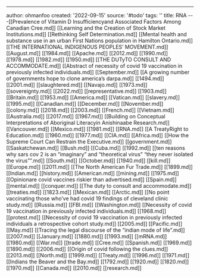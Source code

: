 ---
author: ohmanfoo
created: '2022-09-15'
source: '#todo'
tags: ''
title: RNA
---[[Prevalence of Vitamin D Insufficiencyand Associated Factors Among Canadian Cree.md]]
[[Learning and the Creation of Stock Market Institutions.md]]
[[Rethinking Self Determination.md]]
[[Mental health and substance use in an urban First Nations population in Hamilton Ontario.md]]
[[THE INTERNATIONAL INDIGENOUS PEOPLES’ MOVEMENT.md]]
[[August.md]]
[[1984.md]]
[[Apache.md]]
[[2012.md]]
[[1990.md]]
[[1978.md]]
[[1982.md]]
[[1950.md]]
[[THE DUTyTO CONSULT AND ACCOMMODATE.md]]
[[Abstract of necessity of covid 19 vaccination in previously infected individuals.md]]
[[September.md]]
[[A growing number of governments hope to clone america’s darpa.md]]
[[1494.md]]
[[2001.md]]
[[slaughtered.md]]
[[Navajo.md]]
[[1973.md]]
[[sovereignty.md]]
[[2022.md]]
[[representative.md]]
[[1903.md]]
[[Britain.md]]
[[1953.md]]
[[America.md]]
[[Vatican.md]]
[[slavery.md]]
[[1995.md]]
[[Canadian.md]]
[[December.md]]
[[November.md]]
[[colony.md]]
[[2018.md]]
[[2003.md]]
[[French.md]]
[[Vietnam.md]]
[[Australia.md]]
[[2017.md]]
[[1967.md]]
[[Building on Conceptual Interpretations of Aboriginal Literacyin Anishinaabe Research.md]]
[[Vancouver.md]]
[[Mexico.md]]
[[1981.md]]
[[RNA.md]]
[[A TreatyRight to Education.md]]
[[1960.md]]
[[1977.md]]
[[CIA.md]]
[[Africa.md]]
[[How the Supreme Court Can Restrain the Executive.md]]
[[government.md]]
[[Saskatchewan.md]]
[[Bush.md]]
[[Cuba.md]]
[[1992.md]]
[[ten reasons why sars cov 2 is an “imaginary” and “theoretical virus”  “they never isolated the virus””.md]]
[[South.md]]
[[October.md]]
[[1940.md]]
[[kill.md]]
[[Europe.md]]
[[2011.md]]
[[The North American Fur Trade.md]]
[[1899.md]]
[[Indian.md]]
[[history.md]]
[[American.md]]
[[mining.md]]
[[1975.md]]
[[Opinionare covid vaccines riskier than advertised.md]]
[[Spain.md]]
[[mental.md]]
[[conquer.md]]
[[The duty to consult and accommodate.md]]
[[treaties.md]]
[[1823.md]]
[[Mexican.md]]
[[Arctic.md]]
[[No point vaccinating those who’ve had covid 19 findings of cleveland clinic study.md]]
[[Russia.md]]
[[FBI.md]]
[[Washington.md]]
[[Necessity of covid 19 vaccination in previously infected individuals.md]]
[[1968.md]]
[[protest.md]]
[[Necessity of covid 19 vaccination in previously infected individuals a retrospective cohort study.md]]
[[2005.md]]
[[Pacific.md]]
[[May.md]]
[[Tracing the legal discourse of the “indian mode of life”.md]]
[[2007.md]]
[[January.md]]
[[1880.md]]
[[1993.md]]
[[mRNA.md]]
[[1980.md]]
[[War.md]]
[[trade.md]]
[[Cree.md]]
[[Spanish.md]]
[[1969.md]]
[[1890.md]]
[[2006.md]]
[[Origin of covid following the clues.md]]
[[2013.md]]
[[North.md]]
[[1999.md]]
[[Treaty.md]]
[[1996.md]]
[[1971.md]]
[[Indians the Beaver and the Bay.md]]
[[1792.md]]
[[1920.md]]
[[1820.md]]
[[1970.md]]
[[Canada.md]]
[[2010.md]]
[[research.md]]
